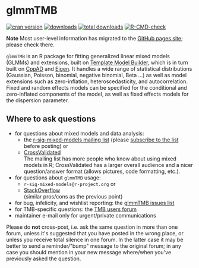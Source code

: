 # glmmTMB

<!-- badges: start -->
[![cran version](http://www.r-pkg.org/badges/version/glmmTMB)](https://cran.r-project.org/package=glmmTMB)
[![downloads](http://cranlogs.r-pkg.org/badges/glmmTMB)](http://cranlogs.r-pkg.org/badges/glmmTMB)
[![total downloads](http://cranlogs.r-pkg.org/badges/grand-total/glmmTMB)](http://cranlogs.r-pkg.org/badges/grand-total/glmmTMB)
[![R-CMD-check](https://github.com/glmmTMB/glmmTMB/workflows/R-CMD-check/badge.svg)](https://github.com/glmmTMB/glmmTMB/actions)
<!-- badges: end -->

**Note** Most user-level information has migrated to the [GitHub pages site](https://glmmTMB.github.io/glmmTMB/); please check there.

`glmmTMB` is an R package for fitting generalized linear mixed models (GLMMs) and extensions, built on [Template Model Builder](https://github.com/kaskr/adcomp), which is in turn built on [CppAD](https://www.coin-or.org/CppAD/) and [Eigen](eigen.tuxfamily.org/). It handles a wide range of statistical distributions (Gaussian, Poisson, binomial, negative binomial, Beta ...) as well as model extensions such as zero-inflation, heteroscedasticity, and autocorrelation. Fixed and random effects models can be specified for the conditional and zero-inflated components of the model, as well as fixed effects models for the dispersion parameter.

## Where to ask questions

- for questions about mixed models and data analysis:
    - the [r-sig-mixed-models mailing list](https://stat.ethz.ch/mailman/listinfo/r-sig-mixed-models) (please [subscribe to the list](https://stat.ethz.ch/mailman/listinfo/r-sig-mixed-models) before posting) or 
	- [CrossValidated](https://stats.stackexchange.com)  
The mailing list has more people who know about using mixed models in R; CrossValidated has a larger overall audience and a nicer question/answer format (allows pictures, code formatting, etc.).
- for questions about `glmmTMB` usage:
    - `r-sig-mixed-models@r-project.org` or 
	- [StackOverflow](https://stackoverflow.com)  
	(similar pros/cons as the previous point)
- for bug, infelicity, and wishlist reporting: the [glmmTMB issues list](https://github.com/glmmTMB/glmmTMB/issues) 
- for TMB-specific questions: the [TMB users forum](https://groups.google.com/forum/#!forum/tmb-users) 
- maintainer e-mail only for urgent/private communications

Please do **not** cross-post, i.e. ask the same question in more than one forum, unless it's suggested that you have posted in the wrong place, or unless you receive total silence in one forum. In the latter case it may be better to send a reminder/"bump" message to the original forum; in any case you should mention in your new message where/when you've previously asked the question.

